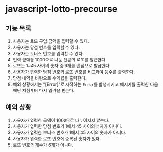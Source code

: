 # javascript-lotto-precourse

## 기능 목록

1. 사용자는 로또 구입 금액을 입력할 수 있다.
2. 사용자는 당첨 번호를 입력할 수 있다.
3. 사용자는 보너스 번호를 입력할 수 있다.
4. 입력 금액을 1000으로 나눈 만큼의 로또를 발급한다.
5. 로또는 1~45 사이의 숫자 중 6개를 랜덤으로 발급한다.
6. 사용자가 입력한 당첨 번호와 로또 번호를 비교하여 등수를 출력한다.
7. 당첨 내역을 바탕으로 수익률을 출력한다.
8. 예외 상황에서는 "[Error]"로 시작하는 `Error`를 발생시키고 메시지를 출력한 다음 해당 지점부터 다시 입력을 받는다.

## 예외 상황
1. 사용자가 입력한 금액이 1000으로 나누어지지 않는다.
2. 사용자가 입력한 당첨 번호가 1에서 45 사이의 숫자가 아니다.
3. 사용자가 입력한 보너스 번호가 1에서 45 사이의 숫자가 아니다.
4. 사용자가 입력한 로또 번호에 중복된 숫자가 있다.
5. 로또 번호의 개수가 6개가 아니다.